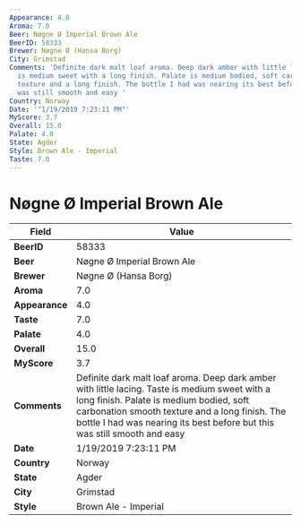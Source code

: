 ```yaml
---
Appearance: 4.0
Aroma: 7.0
Beer: Nøgne Ø Imperial Brown Ale
BeerID: 58333
Brewer: Nøgne Ø (Hansa Borg)
City: Grimstad
Comments: 'Definite dark malt loaf aroma. Deep dark amber with little lacing. Taste
  is medium sweet with a long finish. Palate is medium bodied, soft carbonation smooth
  texture and a long finish. The bottle I had was nearing its best before but this
  was still smooth and easy '
Country: Norway
Date: '"1/19/2019 7:23:11 PM"'
MyScore: 3.7
Overall: 15.0
Palate: 4.0
State: Agder
Style: Brown Ale - Imperial
Taste: 7.0
---
```


# Nøgne Ø Imperial Brown Ale

| Field         | Value |
|---------------|-------|
| **BeerID** | 58333 |
| **Beer** | Nøgne Ø Imperial Brown Ale |
| **Brewer** | Nøgne Ø (Hansa Borg) |
| **Aroma** | 7.0 |
| **Appearance** | 4.0 |
| **Taste** | 7.0 |
| **Palate** | 4.0 |
| **Overall** | 15.0 |
| **MyScore** | 3.7 |
| **Comments** | Definite dark malt loaf aroma. Deep dark amber with little lacing. Taste is medium sweet with a long finish. Palate is medium bodied, soft carbonation smooth texture and a long finish. The bottle I had was nearing its best before but this was still smooth and easy  |
| **Date** | 1/19/2019 7:23:11 PM |
| **Country** | Norway |
| **State** | Agder |
| **City** | Grimstad |
| **Style** | Brown Ale - Imperial |
